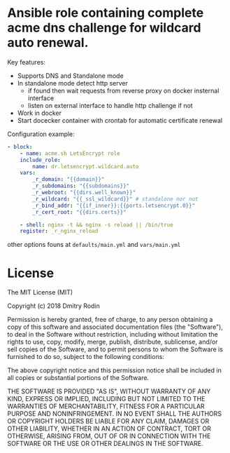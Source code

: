 # Ansible role containing complete acme dns challenge for wildcard auto renewal.

Key features:
 - Supports DNS and Standalone mode
 - In standalone mode detect http server
    - if found then wait requests from reverse proxy on docker insternal interface
    - listen on external interface to handle http challenge if not
 - Work in docker
 - Start docecker container with crontab for automatic certificate renewal

Configuration example:

```yaml
- block:
    - name: acme.sh LetsEncrypt role
    include_role:
        name: dr.letsencrypt.wildcard.auto
    vars:
        _r_domain: "{{domain}}"
        _r_subdomains: "{{subdomains}}"
        _r_webroot: "{{dirs.well_known}}"
        _r_wildcard: "{{_ssl_wildcard}}" # standalone nor not
        _r_bind_addr: "{{if_inner}}:{{ports.letsencrypt.0}}"
        _r_cert_root: "{{dirs.certs}}"

    - shell: nginx -t && nginx -s reload || /bin/true
    register: _r_nginx_reload
```

other options founs at `defaults/main.yml` and `vars/main.yml`

# License

The MIT License (MIT)

Copyright (c) 2018 Dmitry Rodin

Permission is hereby granted, free of charge, to any person obtaining a copy
of this software and associated documentation files (the "Software"), to deal
in the Software without restriction, including without limitation the rights
to use, copy, modify, merge, publish, distribute, sublicense, and/or sell
copies of the Software, and to permit persons to whom the Software is
furnished to do so, subject to the following conditions:

The above copyright notice and this permission notice shall be included in all
copies or substantial portions of the Software.

THE SOFTWARE IS PROVIDED "AS IS", WITHOUT WARRANTY OF ANY KIND, EXPRESS OR
IMPLIED, INCLUDING BUT NOT LIMITED TO THE WARRANTIES OF MERCHANTABILITY,
FITNESS FOR A PARTICULAR PURPOSE AND NONINFRINGEMENT. IN NO EVENT SHALL THE
AUTHORS OR COPYRIGHT HOLDERS BE LIABLE FOR ANY CLAIM, DAMAGES OR OTHER
LIABILITY, WHETHER IN AN ACTION OF CONTRACT, TORT OR OTHERWISE, ARISING FROM,
OUT OF OR IN CONNECTION WITH THE SOFTWARE OR THE USE OR OTHER DEALINGS IN THE
SOFTWARE.
